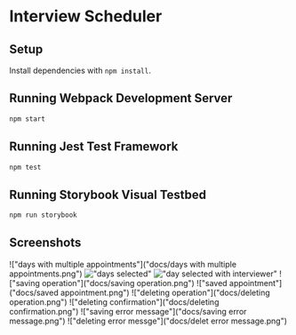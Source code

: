 # Interview Scheduler

## Setup

Install dependencies with `npm install`.

## Running Webpack Development Server

```sh
npm start
```

## Running Jest Test Framework

```sh
npm test
```

## Running Storybook Visual Testbed

```sh
npm run storybook
```
## Screenshots
!["days with multiple appointments"]("docs/days with multiple appointments.png")
!["days selected"]("docs/dayselected.png")
!["day selected with interviewer"]("docs/dayselected_interviewerchosen.png")
!["saving operation"]("docs/saving operation.png")
!["saved appointment"]("docs/saved appointment.png")
!["deleting operation"]("docs/deleting operation.png")
!["deleting confirmation"]("docs/deleting confirmation.png")
!["saving error message"]("docs/saving error message.png")
!["deleting error messge"]("docs/delet error message.png")

